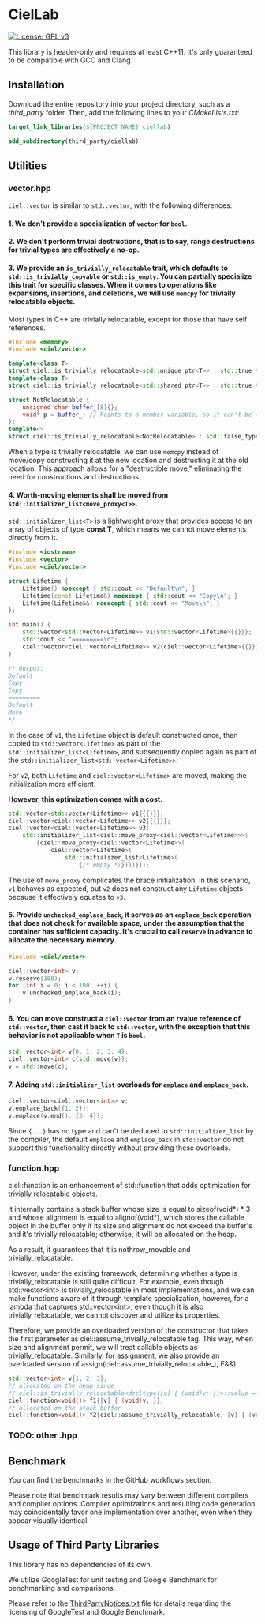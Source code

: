 # CielLab

[![License: GPL v3](https://img.shields.io/badge/License-GPLv3-blue.svg)](https://www.gnu.org/licenses/gpl-3.0)

This library is header-only and requires at least C++11. It's only guaranteed to be compatible with GCC and Clang.

## Installation

Download the entire repository into your project directory, such as a _third_party_ folder. Then, add the following lines to your _CMakeLists.txt_:

```cmake
target_link_libraries(${PROJECT_NAME} ciellab)

add_subdirectory(third_party/ciellab)
```

## Utilities

### vector.hpp

`ciel::vector` is similar to `std::vector`, with the following differences:

#### 1. We don't provide a specialization of `vector` for `bool`.

#### 2. We don't perform trivial destructions, that is to say, range destructions for trivial types are effectively a no-op.

#### 3. We provide an `is_trivially_relocatable` trait, which defaults to `std::is_trivially_copyable` or `std::is_empty`. You can partially specialize this trait for specific classes. When it comes to operations like expansions, insertions, and deletions, we will use `memcpy` for trivially relocatable objects.

Most types in C++ are trivially relocatable, except for those that have self references.

```cpp
#include <memory>
#include <ciel/vector>

template<class T>
struct ciel::is_trivially_relocatable<std::unique_ptr<T>> : std::true_type {};
template<class T>
struct ciel::is_trivially_relocatable<std::shared_ptr<T>> : std::true_type {};

struct NotRelocatable {
    unsigned char buffer_[8]{};
    void* p = buffer_; // Points to a member variable, so it can't be trivially relocated.
};
template<>
struct ciel::is_trivially_relocatable<NotRelocatable> : std::false_type {};
```

When a type is trivially relocatable, we can use `memcpy` instead of move/copy constructing it at the new location and destructing it at the old location. This approach allows for a "destructible move," eliminating the need for constructions and destructions.

#### 4. Worth-moving elements shall be moved from `std::initializer_list<move_proxy<T>>`.

`std::initializer_list<T>` is a lightweight proxy that provides access to an array of objects of type **const T**, which means we cannot move elements directly from it.

```cpp
#include <iostream>
#include <vector>
#include <ciel/vector>

struct Lifetime {
    Lifetime() noexcept { std::cout << "Default\n"; }
    Lifetime(const Lifetime&) noexcept { std::cout << "Copy\n"; }
    Lifetime(Lifetime&&) noexcept { std::cout << "Move\n"; }
};

int main() {
    std::vector<std::vector<Lifetime>> v1{std::vector<Lifetime>{{}}};
    std::cout << "=========\n";
    ciel::vector<ciel::vector<Lifetime>> v2{ciel::vector<Lifetime>{{}}};
}

/* Output:
Default
Copy
Copy
=========
Default
Move
*/
```

In the case of `v1`, the `Lifetime` object is default constructed once, then copied to `std::vector<Lifetime>` as part of the `std::initializer_list<Lifetime>`, and subsequently copied again as part of the `std::initializer_list<std::vector<Lifetime>>`.

For `v2`, both `Lifetime` and `ciel::vector<Lifetime>` are moved, making the initialization more efficient.

**However, this optimization comes with a cost.**

```cpp
std::vector<std::vector<Lifetime>> v1{{{}}};
ciel::vector<ciel::vector<Lifetime>> v2{{{}}};
ciel::vector<ciel::vector<Lifetime>> v3(
    std::initializer_list<ciel::move_proxy<ciel::vector<Lifetime>>>(
        {ciel::move_proxy<ciel::vector<Lifetime>>(
            ciel::vector<Lifetime>(
                std::initializer_list<Lifetime>(
                    {/* empty */})))}));
```

The use of `move_proxy` complicates the brace initialization. In this scenario, `v1` behaves as expected, but `v2` does not construct any `Lifetime` objects because it effectively equates to `v3`.

#### 5. Provide `unchecked_emplace_back`, it serves as an `emplace_back` operation that does not check for available space, under the assumption that the container has sufficient capacity. It's crucial to call `reserve` in advance to allocate the necessary memory.

```cpp
#include <ciel/vector>

ciel::vector<int> v;
v.reserve(100);
for (int i = 0; i < 100; ++i) {
    v.unchecked_emplace_back(i);
}
```

#### 6. You can move construct a `ciel::vector` from an rvalue reference of `std::vector`, then cast it back to `std::vector`, with the exception that this behavior is not applicable when `T` is `bool`.

```cpp
std::vector<int> v{0, 1, 2, 3, 4};
ciel::vector<int> c{std::move(v)};
v = std::move(c);
```

#### 7. Adding `std::initializer_list` overloads for `emplace` and `emplace_back`.

```cpp
ciel::vector<ciel::vector<int>> v;
v.emplace_back({1, 2});
v.emplace(v.end(), {3, 4});
```

Since `{...}` has no type and can't be deduced to `std::initializer_list` by the compiler, the default `emplace` and `emplace_back` in `std::vector` do not support this functionality directly without providing these overloads.

### function.hpp

ciel::function is an enhancement of std::function that adds optimization for trivially relocatable objects.

It internally contains a stack buffer whose size is equal to sizeof(void*) * 3 and whose alignment is equal to alignof(void*), which stores the callable object in the buffer only if its size and alignment do not exceed the buffer's and it's trivially relocatable; otherwise, it will be allocated on the heap.

As a result, it guarantees that it is nothrow_movable and trivially_relocatable.

However, under the existing framework, determining whether a type is trivially_relocatable is still quite difficult. For example, even though std::vector\<int> is trivially_relocatable in most implementations, and we can make functions aware of it through template specialization, however, for a lambda that captures std::vector\<int>, even though it is also trivially_relocatable, we cannot discover and utilize its properties.

Therefore, we provide an overloaded version of the constructor that takes the first parameter as ciel::assume_trivially_relocatable tag. This way, when size and alignment permit, we will treat callable objects as trivially_relocatable. Similarly, for assignment, we also provide an overloaded version of assign(ciel::assume_trivially_relocatable_t, F&&).

```cpp
std::vector<int> v{1, 2, 3};
// allocated on the heap since
// ciel::is_trivially_relocatable<decltype([v] { (void)v; })>::value == false
ciel::function<void()> f1{[v] { (void)v; }};
// allocated on the stack buffer
ciel::function<void()> f2{ciel::assume_trivially_relocatable, [v] { (void)v; }};
```

### TODO: other .hpp

## Benchmark

You can find the benchmarks in the GitHub workflows section.

Please note that benchmark results may vary between different compilers and compiler options. Compiler optimizations and resulting code generation may coincidentally favor one implementation over another, even when they appear visually identical.

## Usage of Third Party Libraries

This library has no dependencies of its own.

We utilize GoogleTest for unit testing and Google Benchmark for benchmarking and comparisons.

Please refer to the [ThirdPartyNotices.txt](./ThirdPartyNotices.txt) file for details regarding the licensing of GoogleTest and Google Benchmark.
